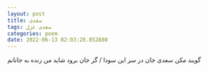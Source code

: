 ```yaml
---
layout: post
title: سعدی
tags: سعدی غزل
categories: poem
date: 2022-06-13 02:03:28.852880
---
```


گویند مکن سعدی جان در سر این سودا / گر جان برود شاید من زنده به جانانم